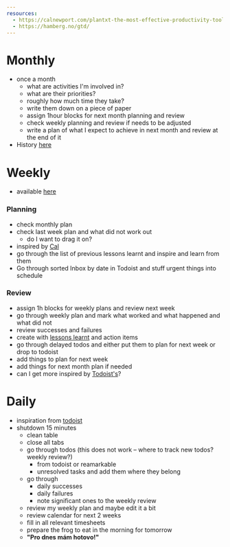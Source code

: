 ```yaml
---
resources:
  - https://calnewport.com/plantxt-the-most-effective-productivity-tool-that-youve-never-heard-of/
  - https://hamberg.no/gtd/
---
```

# Monthly
- once a month
	- what are activities I'm involved in?
	- what are their priorities?
	- roughly how much time they take?
	- write them down on a piece of paper
	- assign 1hour blocks for next month planning and review
	- check weekly planning and review if needs to be adjusted
	- write a plan of what I expect to achieve in next month and review at the end of it
- History [here](https://docs.google.com/document/d/1ancN_R9ajIWRfatP1-e8bvIDxuE-geb94QEMWX_ryBw/edit?tab=t.0#heading=h.3y0xvt5xbbdh)
# Weekly
- available [here](https://docs.google.com/document/d/1nJE5iGa9NmfpYFH8jHvW_XKj4s9JB923VJPrvS2GeGQ/edit?tab=t.0#heading=h.1uy9rrwn1sin) 
### Planning
- check monthly plan
- check last week plan and what did not work out
	- do I want to drag it on?
- inspired by [Cal](https://calnewport.com/plantxt-the-most-effective-productivity-tool-that-youve-never-heard-of/)
- go through the list of previous lessons learnt and inspire and learn from them
- Go through sorted Inbox by date in Todoist and stuff urgent things into schedule 
### Review
- assign 1h blocks for weekly plans and review next week
- go through weekly plan and mark what worked and what happened and what did not
- review successes and failures
- create with [lessons learnt](https://docs.google.com/document/d/1osFt0K5-JgpnrylTbsdDNvtcjI2beR-VD2HMYufPy1I/edit?tab=t.0) and action items
- go through delayed todos and either put them to plan for next week or drop to todoist
- add things to plan for next week
- add things for next month plan if needed
- can I get more inspired by [Todoist's](https://www.todoist.com/cs/productivity-methods/weekly-review)?
# Daily
- inspiration from [todoist](https://www.todoist.com/cs/inspiration/end-work-day)
- shutdown 15 minutes
	- clean table
	- close all tabs
	- go through todos (this does not work – where to track new todos? weekly review?)
		- from todoist or reamarkable
		- unresolved tasks and add them where they belong
	- go through
		- daily successes
		- daily failures
		- note significant ones to the weekly review
	- review my weekly plan and maybe edit it a bit
	- review calendar for next 2 weeks
	- fill in all relevant timesheets
	- prepare the frog to eat in the morning for tomorrow
	- **"Pro dnes mám hotovo!"**